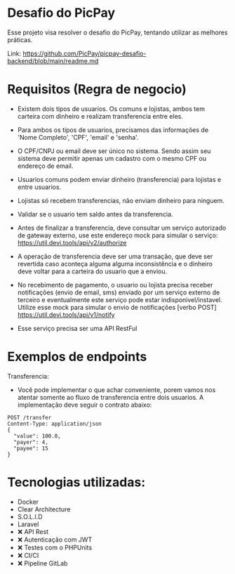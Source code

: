 # Desafio do PicPay

Esse projeto visa resolver o desafio do PicPay, tentando utilizar as melhores práticas.

Link: https://github.com/PicPay/picpay-desafio-backend/blob/main/readme.md

# Requisitos (Regra de negocio)

- Existem dois tipos de usuarios. Os comuns e lojistas, ambos tem carteira com dinheiro e realizam transferencia entre eles.

- Para ambos os tipos de usuarios, precisamos das informações de 'Nome Completo', 'CPF', 'email' e 'senha'.

- O CPF/CNPJ ou email deve ser único no sistema. Sendo assim seu sistema deve permitir apenas um cadastro com o mesmo CPF ou endereço de email.

- Usuarios comuns podem enviar dinheiro (transferencia) para lojistas e entre usuarios.

- Lojistas só recebem transferencias, não enviam dinheiro para ninguem.

- Validar se o usuario tem saldo antes da transferencia.

- Antes de finalizar a transferencia, deve consultar um serviço autorizado de gateway externo, use este endereço mock para simular o serviço:
https://util.devi.tools/api/v2/authorize

- A operação de transferencia deve ser uma transação, que deve ser revertida caso aconteça alguma alguma inconsistência e o dinheiro deve voltar para a carteira do usuario que a enviou.

- No recebimento de pagamento, o usuario ou lojista precisa receber notificações (envio de email, sms) enviado por um serviço externo de terceiro e eventualmente este serviço pode estar indisponivel/instavel.
Utilize esse mock para simular o envio de notificações
[verbo POST] https://util.devi.tools/api/v1/notify

- Esse serviço precisa ser uma API RestFul

# Exemplos de endpoints

Transferencia:
- Você pode implementar o que achar conveniente, porem vamos nos atentar somente ao fluxo de transferencia entre dois usuarios. A implementação deve seguir o contrato abaixo:
```http request
POST /transfer
Content-Type: application/json
{
  "value": 100.0,
  "payer": 4,
  "payee": 15
}
```

# Tecnologias utilizadas:
- Docker
- Clear Architecture
- S.O.L.I.D
- Laravel
- ❌ API Rest
- ❌ Autenticação com JWT
- ❌ Testes com o PHPUnits
- ❌ CI/CI
- ❌ Pipeline GitLab
